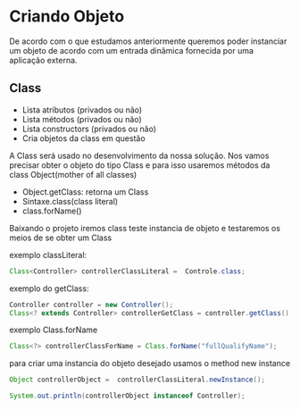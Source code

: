 # Criando Objeto

De acordo com  o que estudamos anteriormente queremos poder instanciar um objeto de acordo com um entrada dinâmica fornecida por uma aplicação externa.

## Class<T>
- Lista atributos (privados ou não)
- Lista métodos (privados ou não)
- Lista constructors (privados ou não)
- Cria objetos da class em questão

A Class será usado no desenvolvimento da nossa solução.
Nos vamos precisar obter o objeto do tipo Class e para isso usaremos métodos da class Object(mother of all classes)
- Object.getClass: retorna um Class<T> 
- Sintaxe.class(class literal)
- class.forName()

Baixando o projeto iremos class teste instancia de objeto e testaremos os meios de se obter um Class<T>

exemplo classLiteral:
~~~ java
Class<Controller> controllerClassLiteral =  Controle.class;
~~~

exemplo do getClass:
~~~ java
Controller controller = new Controller();
Class<? extends Controller> controllerGetClass = controller.getClass();
~~~

exemplo Class.forName
~~~ java
Class<?> controllerClassForName = Class.forName("fullQualifyName");
~~~


para criar uma instancia do objeto desejado usamos o method new instance

~~~ java
Object controllerObject =  controllerClassLiteral.newInstance();

System.out.println(controllerObject instanceof Controller);
~~~